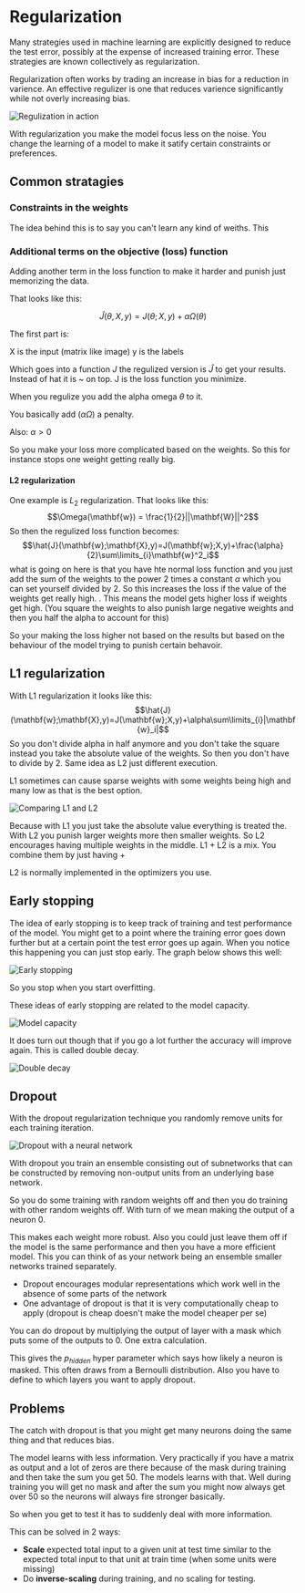 # Regularization 

Many strategies used in machine learning are explicitly designed to reduce the test error, possibly at the expense of increased training error. These strategies are known collectively as regularization.

Regularization often works by trading an increase in bias for a reduction in varience. An effective regulizer is one that reduces varience significantly while not overly increasing bias. 

![Regulization in action](Pasted%20image%2020220611134419.png)

With regularization you make the model focus less on the noise. You change the learning of a model to make it satify certain constraints or preferences. 

## Common stratagies 

### Constraints in the weights 
The idea behind this is to say you can't learn any kind of weiths. This

### Additional terms on the objective (loss) function
Adding another term in the loss function to make it harder and punish just memorizing the data. 

That looks like this: 

$$\hat{J}(\theta,X, y)=J(\theta;X,y) + \alpha\Omega(\theta)$$

The first part is:

X is the input (matrix like image)
y is the labels 

Which goes into a function $J$ the regulized version is $\hat{J}$  to get your results. Instead of hat it is ~ on top.  J is the loss function you minimize.

When you regulize you add the alpha omega $\theta$ to it. 

You basically add ($\alpha\Omega$) a penalty. 

Also: $\alpha \gt 0$ 

So you make your loss more complicated based on the weights. So this for instance stops one weight getting really big. 

#### L2 regularization
One example is $L_{2}$ regularization. That looks like this: 
$$\Omega(\mathbf{w}) = \frac{1}{2}||\mathbf{W}||^2$$
So then the regulized loss function becomes:
$$\hat{J}(\mathbf{w};\mathbf{X},y)=J(\mathbf{w};X,y)+\frac{\alpha}{2}\sum\limits_{i}\mathbf{w}^2_i$$
what is going on here is that you have hte normal loss function and you just add the sum of the weights to the power 2 times a constant $\alpha$ which you can set yourself divided by 2. So this increases the loss if the value of the weights get really high. . This means the model gets higher loss if weights get high. (You square the weights to also punish large negative weights and then you half the alpha to account for this)

So your making the loss higher not based on the results but based on the behaviour of the model trying to punish certain behavoir. 


## L1 regularization

With L1 regularization it looks like this:  $$\hat{J}(\mathbf{w};\mathbf{X},y)=J(\mathbf{w};X,y)+\alpha\sum\limits_{i}|\mathbf{w}_i|$$
So you don't divide alpha in half anymore and you don't take the square instead you take the absolute value of the weights. So then you don't have to divide by 2. Same idea as L2 just different execution. 

L1 sometimes can cause sparse weights with some weights being high and many low as that is the best option.

![Comparing L1 and L2](Pasted%20image%2020220611141630.png)

Because with L1 you just take the absolute value everything is treated the. With L2 you punish larger weights more then smaller weights. So L2 encourages  having multiple weights in the middle. L1 + L2 is a mix. You combine them by just having +

L2 is normally implemented in the optimizers you use. 


## Early stopping 

The idea of early stopping is to keep track of training and test performance of the model. You might get to a point where the training error goes down further but at a certain point the test error goes up again. When you notice this happening you can just stop early. The graph below shows this well:

![Early stopping](Pasted%20image%2020220611142235.png)

So you stop when you start overfitting. 

These ideas of early stopping are related to the model capacity.

![Model capacity](Pasted%20image%2020220611142537.png)

It does turn out though that if you go a lot further the accuracy will improve again. This is called double decay. 

![Double decay](Pasted%20image%2020220611144328.png)

## Dropout

With the dropout regularization technique you randomly remove units for each training iteration. 

![Dropout with a neural network](Pasted%20image%2020220611145438.png)

With dropout you train an ensemble consisting out of subnetworks that can be constructed by removing non-output units from an underlying base network.

So you do some training with random weights off and then you do training with other random weights off. With turn of we mean making the output of a neuron 0. 

This makes each weight more robust. Also you could just leave them off if the model is the same performance and then you have a more efficient model. This you can think of as your network being an ensemble smaller networks trained separately.

- Dropout encourages modular representations which work well in the absence of some parts of the network
- One advantage of dropout is that it is very computationally cheap to apply (dropout is cheap doesn't make the model cheaper per se)

You can do dropout by multiplying the output of layer with a mask which puts some of the outputs to 0. One extra calculation. 

This gives the $p_{hidden}$ hyper parameter which says how likely a neuron is masked. This often draws from a Bernoulli distribution. Also you have to define to which layers you want to apply dropout. 

## Problems

The catch with dropout is that you might get many neurons doing the same thing and that reduces bias. 

The model learns with less information. Very practically if you have a matrix as output and a lot of zeros are there because of the mask during training and then take the sum you get 50. The models learns with that. Well during training you will get no mask and after the sum you might now always get over 50 so the neurons will always fire stronger basically. 

So when you get to test it has to suddenly deal with more information.

This can be solved in 2 ways:

- **Scale** expected total input to a given unit at test time similar to the expected total input to that unit at train time (when some units were missing)
- Do **inverse-scaling** during training, and no scaling for testing. 

